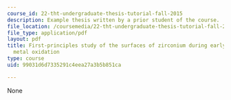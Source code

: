 ```yaml
---
course_id: 22-tht-undergraduate-thesis-tutorial-fall-2015
description: Example thesis written by a prior student of the course.
file_location: /coursemedia/22-tht-undergraduate-thesis-tutorial-fall-2015/99031d6d7335291c4eea27a3b5b851ca_MIT22_THTF15_thesis_ex3.pdf
file_type: application/pdf
layout: pdf
title: First-principles study of the surfaces of zirconium during early stages of
  metal oxidation
type: course
uid: 99031d6d7335291c4eea27a3b5b851ca

---
```

None
